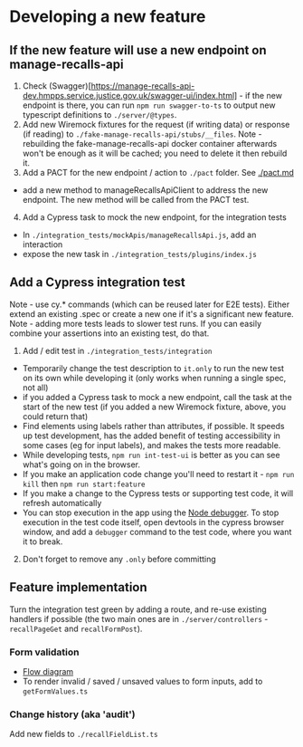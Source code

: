 # Developing a new feature

## If the new feature will use a new endpoint on manage-recalls-api

1. Check (Swagger)[https://manage-recalls-api-dev.hmpps.service.justice.gov.uk/swagger-ui/index.html] - if the new endpoint is there, you can run `npm run swagger-to-ts` to output new typescript definitions to `./server/@types`.
2. Add new Wiremock fixtures for the request (if writing data) or response (if reading) to `./fake-manage-recalls-api/stubs/__files`. Note - rebuilding the fake-manage-recalls-api docker container afterwards won't be enough as it will be cached; you need to delete it then rebuild it.
3. Add a PACT for the new endpoint / action to `./pact` folder. See [./pact.md](./pact.md)
- add a new method to manageRecallsApiClient to address the new endpoint. The new method will be called from the PACT test.
4. Add a Cypress task to mock the new endpoint, for the integration tests
- In `./integration_tests/mockApis/manageRecallsApi.js`, add an interaction 
- expose the new task in `./integration_tests/plugins/index.js`

## Add a Cypress integration test
Note - use cy.* commands (which can be reused later for E2E tests).
Either extend an existing .spec or create a new one if it's a significant new feature.
Note - adding more tests leads to slower test runs. If you can easily combine your assertions into an existing test, do that.
1. Add / edit test in `./integration_tests/integration`
- Temporarily change the test description to `it.only` to run the new test on its own while developing it (only works when running a single spec, not all)
- if you added a Cypress task to mock a new endpoint, call the task at the start of the new test (if you added a new Wiremock fixture, above, you could return that)
- Find elements using labels rather than attributes, if possible. It speeds up test development, has the added benefit of testing accessibility in some cases (eg for input labels), and makes the tests more readable.
- While developing tests, `npm run int-test-ui` is better as you can see what's going on in the browser.
- If you make an application code change you'll need to restart it - `npm run kill` then `npm run start:feature`
- If you make a change to the Cypress tests or supporting test code, it will refresh automatically
- You can stop execution in the app using the [Node debugger](./running-app.md#debugging-in-chrome-developer-tools). To stop execution in the test code itself, open devtools in the cypress browser window, and add a `debugger` command to the test code, where you want it to break.
2. Don't forget to remove any `.only` before committing

## Feature implementation
Turn the integration test green by adding a route, and re-use existing handlers if possible (the two main ones are in `./server/controllers` - `recallPageGet` and `recallFormPost`).

### Form validation
- [Flow diagram](./user-input-validation.md)
- To render invalid / saved / unsaved values to form inputs, add to `getFormValues.ts`

### Change history (aka 'audit')
Add new fields to `./recallFieldList.ts`